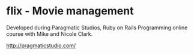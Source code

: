 flix - Movie management
====

Developed during Paragmatic Studios, Ruby on Rails Programming online course
with Mike and Nicole Clark.

http://pragmaticstudio.com/

